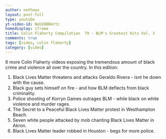 ```yaml
---
author: nethoax
layout: post-full
type: youtube
yt-video-id: NebZ8BB4rtc
homedisplay: iframe
title: Colin Flaherty Compilation  79 - BLM's Greatest Hits Vol. 3
comments: true
tags: [video, colin flaherty]
category: [video]
---
```


6 more Colin Flaherty videos exposing the tremendous amount of black crime and violence all over the country. In this edition:

1. Black Lives Matter threatens and attacks Geraldo Rivera - isnt he down with the cause.
2. Black guy sets himself on fire - and how BLM deflects from black criminality.
3. Police shooting of Korryn Gaines outrages BLM - while black on white violence and murder rages.
4. The Secret to a Peaceful Black Lives Matter protest in Westhampton Beach.
5. Seven white people attacked by mob chanting Black Lives Matter in Akron.
6. Black Lives Matter leader robbed in Houston - begs for more police.
